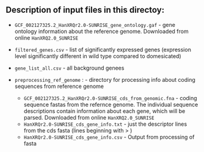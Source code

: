 ## Description of input files in this directoy:

* `GCF_002127325.2_HanXRQr2.0-SUNRISE_gene_ontology.gaf` - gene ontology information about the reference genome. Downloaded from online `HanXRQ2.0_SUNRISE`
* `filtered_genes.csv` - list of significantly expressed genes (expression level significantly different in wild type compared to domesicated)
* `gene_list_all.csv` - all background genees

* `preprocessing_ref_genome` : - directory for processing info about coding sequences from reference genome
	* `GCF_002127325.2_HanXRQr2.0-SUNRISE_cds_from_genomic.fna` - coding sequence fastas from the refernce genome. The individual sequence descriptions contain information about each gene, which will be parsed. Downloaded from online `HanXRQ2.0_SUNRISE`
	* `HanXRQr2.0-SUNRISE_cds_gene_info.txt` - just the descriptor lines from the cds fasta (lines beginning with > )
	* `HanXRQr2.0-SUNRISE_cds_gene_info.csv` - Output from processing of fasta
